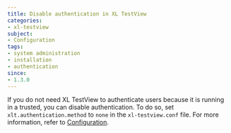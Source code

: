 ```yaml
---
title: Disable authentication in XL TestView
categories:
- xl-testview
subject:
- Configuration
tags:
- system administration
- installation
- authentication
since:
- 1.3.0
---
```


If you do not need XL TestView to authenticate users because it is running in a trusted, you can disable authentication. To do so, set `xlt.authentication.method` to `none` in the `xl-testview.conf` file. For more information, refer to [Configuration](/configuration.html).
